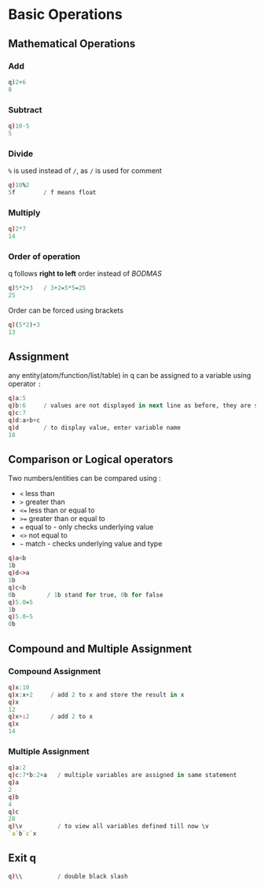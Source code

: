 # Basic Operations

## Mathematical Operations

### Add
```py
q)2+6
8
```
### Subtract
```q
q)10-5
5
```
### Divide
`%` is used instead of `/`, as `/` is used for comment
```q
q)10%2
5f        / f means float
```
### Multiply
```q
q)2*7
14
```
### Order of operation
q follows **right to left** order instead of _BODMAS_
```q
q)5*2+3   / 3+2=5*5=25
25


```
Order can be forced using brackets
```q
q)(5*2)+3
13
```

## Assignment
any entity(atom/function/list/table) in q can be assigned to a variable using operator `:`
```q
q)a:5
q)b:6     / values are not displayed in next line as before, they are stored(assigned)
q)c:7
q)d:a+b+c
q)d       / to display value, enter variable name
18
```

## Comparison or Logical operators
Two numbers/entities can be compared using :

* `<` less than
* `>` greater than
* `<=` less than or equal to
* `>=` greater than or equal to
* `=` equal to - only checks underlying value
* `<>` not equal to
* `~` match - checks underlying value and type
```q
q)a<b
1b
q)d<>a
1b
q)c<b
0b         / 1b stand for true, 0b for false
q)5.0=5
1b
q)5.0~5
0b
```

## Compound and Multiple Assignment
### Compound Assignment
```q
q)x:10
q)x:x+2     / add 2 to x and store the result in x
q)x
12
q)x+:2      / add 2 to x
q)x
14
```

### Multiple Assignment
```q
q)a:2
q)c:7*b:2+a   / multiple variables are assigned in same statement
q)a
2
q)b
4
q)c
28
q)\v          / to view all variables defined till now \v
`a`b`c`x
```

## Exit q
```q
q)\\          / double black slash
```
